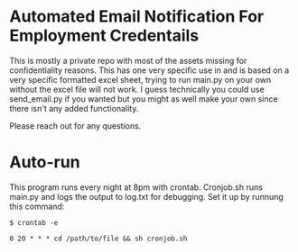# Automated Email Notification For Employment Credentails
This is mostly a private repo with most of the assets missing for confidentiality reasons. This has one very specific use in and is based on a very specific formatted excel sheet, trying to run main.py on your own without the excel file will not work. I guess technically you could use send_email.py if you wanted but you might as well make your own since there isn't any added functionality. 

Please reach out for any questions.

# Auto-run
This program runs every night at 8pm with crontab. Cronjob.sh runs main.py and logs the output to log.txt for debugging. Set it up by runnung this command:
```
$ crontab -e

0 20 * * * cd /path/to/file && sh cronjob.sh
```